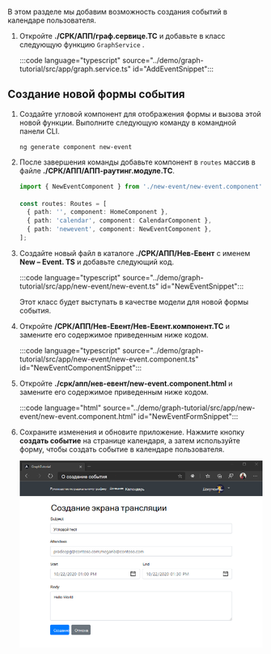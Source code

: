 <!-- markdownlint-disable MD002 MD041 -->

В этом разделе мы добавим возможность создания событий в календаре пользователя.

1. Откройте **./СРК/АПП/граф.сервице.ТС** и добавьте в класс следующую функцию `GraphService` .

    :::code language="typescript" source="../demo/graph-tutorial/src/app/graph.service.ts" id="AddEventSnippet":::

## <a name="create-a-new-event-form"></a>Создание новой формы события

1. Создайте угловой компонент для отображения формы и вызова этой новой функции. Выполните следующую команду в командной панели CLI.

    ```Shell
    ng generate component new-event
    ```

1. После завершения команды добавьте компонент в `routes` массив в файле **./СРК/АПП/АПП-раутинг.модуле.ТС**.

    ```typescript
    import { NewEventComponent } from './new-event/new-event.component';

    const routes: Routes = [
      { path: '', component: HomeComponent },
      { path: 'calendar', component: CalendarComponent },
      { path: 'newevent', component: NewEventComponent },
    ];
    ```

1. Создайте новый файл в каталоге **./СРК/АПП/Нев-Евент** с именем **New – Event. TS** и добавьте следующий код.

    :::code language="typescript" source="../demo/graph-tutorial/src/app/new-event/new-event.ts" id="NewEventSnippet":::

    Этот класс будет выступать в качестве модели для новой формы события.

1. Откройте **/СРК/АПП/Нев-Евент/Нев-Евент.компонент.ТС** и замените его содержимое приведенным ниже кодом.

    :::code language="typescript" source="../demo/graph-tutorial/src/app/new-event/new-event.component.ts" id="NewEventComponentSnippet":::

1. Откройте **./срк/апп/нев-евент/new-event.component.html** и замените его содержимое приведенным ниже кодом.

    :::code language="html" source="../demo/graph-tutorial/src/app/new-event/new-event.component.html" id="NewEventFormSnippet":::

1. Сохраните изменения и обновите приложение. Нажмите кнопку **создать событие** на странице календаря, а затем используйте форму, чтобы создать событие в календаре пользователя.

    ![Снимок экрана с формой создания события](images/create-event.png)
